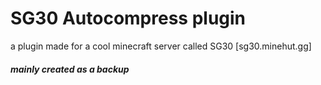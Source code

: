 # SG30 Autocompress plugin 
a plugin made for a cool minecraft server called SG30 [sg30.minehut.gg]
##### mainly created as a backup
